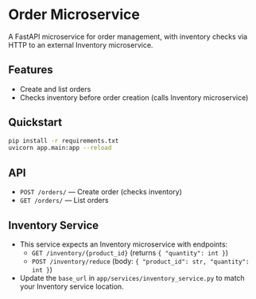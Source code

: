 # Order Microservice

A FastAPI microservice for order management, with inventory checks via HTTP to an external Inventory microservice.

## Features
- Create and list orders
- Checks inventory before order creation (calls Inventory microservice)

## Quickstart

```bash
pip install -r requirements.txt
uvicorn app.main:app --reload
```

## API
- `POST /orders/` — Create order (checks inventory)
- `GET /orders/` — List orders

## Inventory Service
- This service expects an Inventory microservice with endpoints:
  - `GET /inventory/{product_id}` (returns `{ "quantity": int }`)
  - `POST /inventory/reduce` (body: `{ "product_id": str, "quantity": int }`)
- Update the `base_url` in `app/services/inventory_service.py` to match your Inventory service location.
